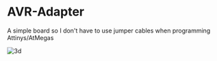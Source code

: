 # AVR-Adapter
A simple board so I don't have to use jumper cables when programming Attinys/AtMegas

![3d]

[3d]: http://hax0r.se/files/img/electronics/avr-3d.png
